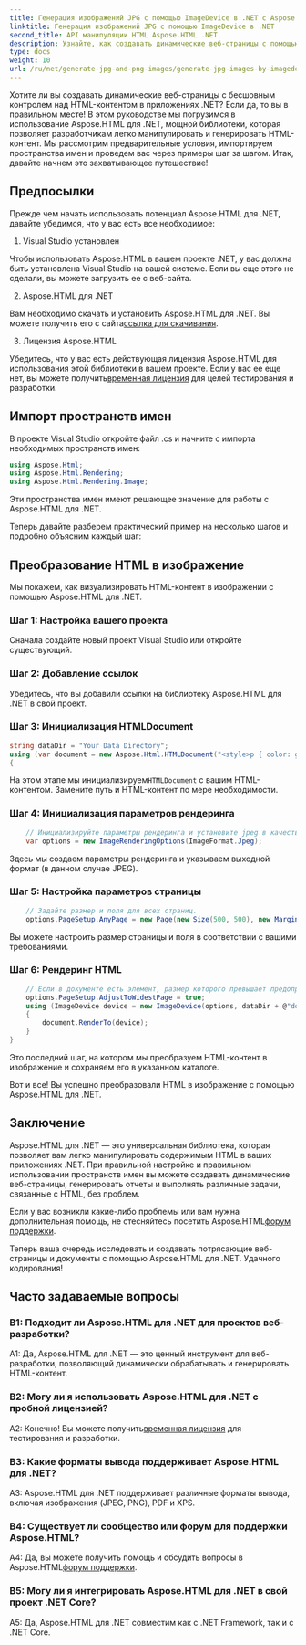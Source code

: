 ```yaml
---
title: Генерация изображений JPG с помощью ImageDevice в .NET с Aspose.HTML
linktitle: Генерация изображений JPG с помощью ImageDevice в .NET
second_title: API манипуляции HTML Aspose.HTML .NET
description: Узнайте, как создавать динамические веб-страницы с помощью Aspose.HTML для .NET. Это пошаговое руководство охватывает предварительные условия, пространства имен и рендеринг HTML в изображения.
type: docs
weight: 10
url: /ru/net/generate-jpg-and-png-images/generate-jpg-images-by-imagedevice/
---
```


Хотите ли вы создавать динамические веб-страницы с бесшовным контролем над HTML-контентом в приложениях .NET? Если да, то вы в правильном месте! В этом руководстве мы погрузимся в использование Aspose.HTML для .NET, мощной библиотеки, которая позволяет разработчикам легко манипулировать и генерировать HTML-контент. Мы рассмотрим предварительные условия, импортируем пространства имен и проведем вас через примеры шаг за шагом. Итак, давайте начнем это захватывающее путешествие!

## Предпосылки

Прежде чем начать использовать потенциал Aspose.HTML для .NET, давайте убедимся, что у вас есть все необходимое:

1. Visual Studio установлен

Чтобы использовать Aspose.HTML в вашем проекте .NET, у вас должна быть установлена Visual Studio на вашей системе. Если вы еще этого не сделали, вы можете загрузить ее с веб-сайта.

2. Aspose.HTML для .NET

 Вам необходимо скачать и установить Aspose.HTML для .NET. Вы можете получить его с сайта[ссылка для скачивания](https://releases.aspose.com/html/net/).

3. Лицензия Aspose.HTML

Убедитесь, что у вас есть действующая лицензия Aspose.HTML для использования этой библиотеки в вашем проекте. Если у вас ее еще нет, вы можете получить[временная лицензия](https://purchase.aspose.com/temporary-license/) для целей тестирования и разработки.

## Импорт пространств имен

В проекте Visual Studio откройте файл .cs и начните с импорта необходимых пространств имен:

```csharp
using Aspose.Html;
using Aspose.Html.Rendering;
using Aspose.Html.Rendering.Image;
```

Эти пространства имен имеют решающее значение для работы с Aspose.HTML для .NET.

Теперь давайте разберем практический пример на несколько шагов и подробно объясним каждый шаг:

## Преобразование HTML в изображение

Мы покажем, как визуализировать HTML-контент в изображении с помощью Aspose.HTML для .NET.

### Шаг 1: Настройка вашего проекта

Сначала создайте новый проект Visual Studio или откройте существующий.

### Шаг 2: Добавление ссылок

Убедитесь, что вы добавили ссылки на библиотеку Aspose.HTML для .NET в свой проект.

### Шаг 3: Инициализация HTMLDocument

```csharp
string dataDir = "Your Data Directory";
using (var document = new Aspose.Html.HTMLDocument("<style>p { color: green; }</style><p>my first paragraph</p>", @"c:\work\"))
{
```

 На этом этапе мы инициализируем`HTMLDocument` с вашим HTML-контентом. Замените путь и HTML-контент по мере необходимости.

### Шаг 4: Инициализация параметров рендеринга

```csharp
    // Инициализируйте параметры рендеринга и установите jpeg в качестве выходного формата.
    var options = new ImageRenderingOptions(ImageFormat.Jpeg);
```

Здесь мы создаем параметры рендеринга и указываем выходной формат (в данном случае JPEG).

### Шаг 5: Настройка параметров страницы

```csharp
    // Задайте размер и поля для всех страниц.
    options.PageSetup.AnyPage = new Page(new Size(500, 500), new Margin(50, 50, 50, 50));
```

Вы можете настроить размер страницы и поля в соответствии с вашими требованиями.

### Шаг 6: Рендеринг HTML

```csharp
    // Если в документе есть элемент, размер которого превышает предопределенный пользователем размер страницы, выходные страницы будут скорректированы.
    options.PageSetup.AdjustToWidestPage = true;
    using (ImageDevice device = new ImageDevice(options, dataDir + @"document_out.jpg"))
    {
        document.RenderTo(device);
    }
}
```

Это последний шаг, на котором мы преобразуем HTML-контент в изображение и сохраняем его в указанном каталоге.

Вот и все! Вы успешно преобразовали HTML в изображение с помощью Aspose.HTML для .NET.

## Заключение

Aspose.HTML для .NET — это универсальная библиотека, которая позволяет вам легко манипулировать содержимым HTML в ваших приложениях .NET. При правильной настройке и правильном использовании пространств имен вы можете создавать динамические веб-страницы, генерировать отчеты и выполнять различные задачи, связанные с HTML, без проблем.

 Если у вас возникли какие-либо проблемы или вам нужна дополнительная помощь, не стесняйтесь посетить Aspose.HTML[форум поддержки](https://forum.aspose.com/).

Теперь ваша очередь исследовать и создавать потрясающие веб-страницы и документы с помощью Aspose.HTML для .NET. Удачного кодирования!

## Часто задаваемые вопросы

### В1: Подходит ли Aspose.HTML для .NET для проектов веб-разработки?
   
A1: Да, Aspose.HTML для .NET — это ценный инструмент для веб-разработки, позволяющий динамически обрабатывать и генерировать HTML-контент.

### В2: Могу ли я использовать Aspose.HTML для .NET с пробной лицензией?
   
 A2: Конечно! Вы можете получить[временная лицензия](https://purchase.aspose.com/temporary-license/) для тестирования и разработки.

### В3: Какие форматы вывода поддерживает Aspose.HTML для .NET?
   
A3: Aspose.HTML для .NET поддерживает различные форматы вывода, включая изображения (JPEG, PNG), PDF и XPS.

### В4: Существует ли сообщество или форум для поддержки Aspose.HTML?
   
 A4: Да, вы можете получить помощь и обсудить вопросы в Aspose.HTML[форум поддержки](https://forum.aspose.com/).

### В5: Могу ли я интегрировать Aspose.HTML для .NET в свой проект .NET Core?

A5: Да, Aspose.HTML для .NET совместим как с .NET Framework, так и с .NET Core.